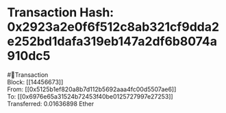 
Transaction Hash: 0x2923a2e0f6f512c8ab321cf9dda2e252bd1dafa319eb147a2df6b8074a910dc5
====================================================================================
  
#💸Transaction  
Block: [[14456673]]  
From: [[0x5125b1ef820a8b7d112b5692aaa4fc00d5507ae6]]  
To: [[0x6976e65a31524b72453f40be0125727997e27253]]  
Transferred: 0.01636898 Ether